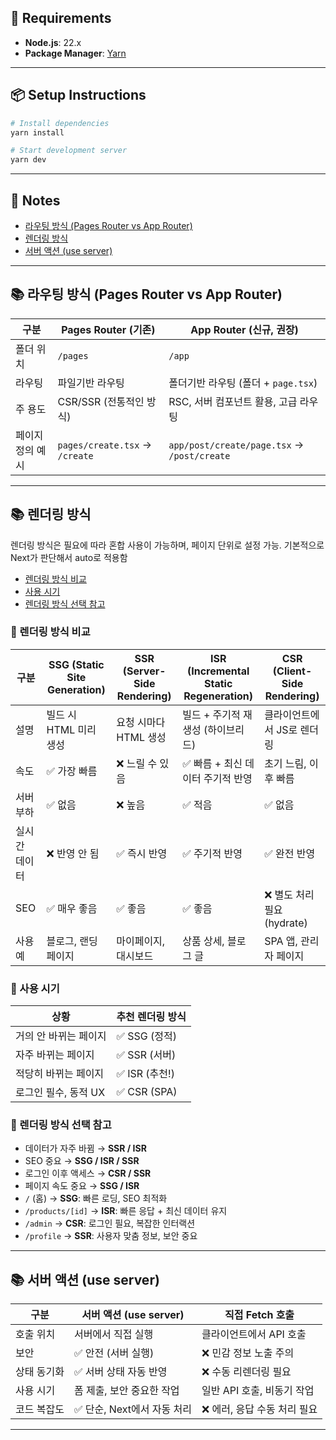 ## 🚀 Requirements

- **Node.js**: 22.x
- **Package Manager**: [Yarn](https://classic.yarnpkg.com/lang/en/docs/install/)

---

## 📦 Setup Instructions

```bash
# Install dependencies
yarn install

# Start development server
yarn dev
```

---

## 📖 Notes
- [라우팅 방식 (Pages Router vs App Router)](#-라우팅-방식pages-router-vs-app-router)  
- [렌더링 방식](#-렌더링-방식)  
- [서버 액션 (use server)](#-서버-액션-use-server)  

---

## 📚 라우팅 방식 (Pages Router vs App Router)

| 구분             | Pages Router (기존)            | App Router (신규, 권장)                     |
| ---------------- | ------------------------------ | ------------------------------------------- |
| 폴더 위치        | `/pages`                       | `/app`                                      |
| 라우팅           | 파일기반 라우팅                | 폴더기반 라우팅 (폴더 + `page.tsx`)         |
| 주 용도          | CSR/SSR (전통적인 방식)        | RSC, 서버 컴포넌트 활용, 고급 라우팅        |
| 페이지 정의 예시 | `pages/create.tsx` → `/create` | `app/post/create/page.tsx` → `/post/create` |

---

## 📚 렌더링 방식

렌더링 방식은 필요에 따라 혼합 사용이 가능하며, 페이지 단위로 설정 가능. 기본적으로 Next가 판단해서 auto로 적용함

- [렌더링 방식 비교](#-렌더링-방식-비교)
- [사용 시기](#-사용-시기)
- [렌더링 방식 선택 참고](#-렌더링-방식-선택-참고)

### 📌 렌더링 방식 비교

| 구분          | SSG (Static Site Generation) | SSR (Server-Side Rendering) | ISR (Incremental Static Regeneration) | CSR (Client-Side Rendering) |
| ------------- | ---------------------------- | --------------------------- | ------------------------------------- | --------------------------- |
| 설명          | 빌드 시 HTML 미리 생성       | 요청 시마다 HTML 생성       | 빌드 + 주기적 재생성 (하이브리드)     | 클라이언트에서 JS로 렌더링  |
| 속도          | ✅ 가장 빠름                 | ❌ 느릴 수 있음             | ✅ 빠름 + 최신 데이터 주기적 반영     | 초기 느림, 이후 빠름        |
| 서버 부하     | ✅ 없음                      | ❌ 높음                     | ✅ 적음                               | ✅ 없음                     |
| 실시간 데이터 | ❌ 반영 안 됨                | ✅ 즉시 반영                | ✅ 주기적 반영                        | ✅ 완전 반영                |
| SEO           | ✅ 매우 좋음                 | ✅ 좋음                     | ✅ 좋음                               | ❌ 별도 처리 필요 (hydrate) |
| 사용 예       | 블로그, 랜딩 페이지          | 마이페이지, 대시보드        | 상품 상세, 블로그 글                  | SPA 앱, 관리자 페이지       |

### 📌 사용 시기

| 상황                  | 추천 렌더링 방식 |
| --------------------- | ---------------- |
| 거의 안 바뀌는 페이지 | ✅ SSG (정적)    |
| 자주 바뀌는 페이지    | ✅ SSR (서버)    |
| 적당히 바뀌는 페이지  | ✅ ISR (추천!)   |
| 로그인 필수, 동적 UX  | ✅ CSR (SPA)     |

### 📌 렌더링 방식 선택 참고

- 데이터가 자주 바뀜 → **SSR / ISR**
- SEO 중요 → **SSG / ISR / SSR**
- 로그인 이후 액세스 → **CSR / SSR**
- 페이지 속도 중요 → **SSG / ISR**
- `/` (홈) → **SSG**: 빠른 로딩, SEO 최적화
- `/products/[id]` → **ISR**: 빠른 응답 + 최신 데이터 유지
- `/admin` → **CSR**: 로그인 필요, 복잡한 인터랙션
- `/profile` → **SSR**: 사용자 맞춤 정보, 보안 중요

---

## 📚 서버 액션 (use server)

| 구분        | 서버 액션 (use server)      | 직접 Fetch 호출              |
| ----------- | --------------------------- | ---------------------------- |
| 호출 위치   | 서버에서 직접 실행          | 클라이언트에서 API 호출      |
| 보안        | ✅ 안전 (서버 실행)         | ❌ 민감 정보 노출 주의       |
| 상태 동기화 | ✅ 서버 상태 자동 반영      | ❌ 수동 리렌더링 필요        |
| 사용 시기   | 폼 제출, 보안 중요한 작업   | 일반 API 호출, 비동기 작업   |
| 코드 복잡도 | ✅ 단순, Next에서 자동 처리 | ❌ 에러, 응답 수동 처리 필요 |

---

